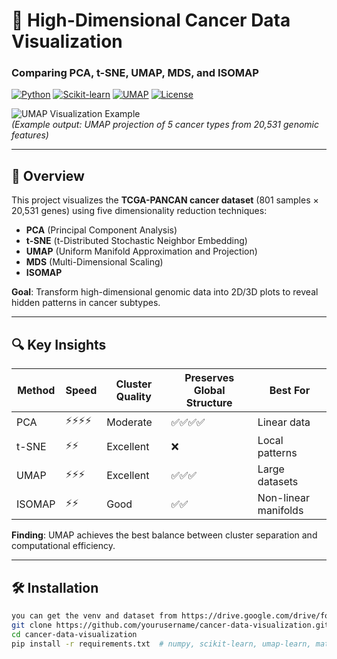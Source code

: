 # 🧬 High-Dimensional Cancer Data Visualization  
### Comparing PCA, t-SNE, UMAP, MDS, and ISOMAP  

[![Python](https://img.shields.io/badge/Python-3.8%2B-blue)](https://www.python.org/)
[![Scikit-learn](https://img.shields.io/badge/Scikit--learn-1.2+-orange)](https://scikit-learn.org/)
[![UMAP](https://img.shields.io/badge/UMAP-0.5-green)](https://umap-learn.readthedocs.io/)
[![License](https://img.shields.io/badge/License-MIT-purple)](LICENSE)

![UMAP Visualization Example](https://via.placeholder.com/800x400/EFEFEF/AAAAAA?text=UMAP+Clustering+of+TCGA-PANCAN+Data)  
*(Example output: UMAP projection of 5 cancer types from 20,531 genomic features)*

---

## 🚀 Overview  
This project visualizes the **TCGA-PANCAN cancer dataset** (801 samples × 20,531 genes) using five dimensionality reduction techniques:  
- **PCA** (Principal Component Analysis)  
- **t-SNE** (t-Distributed Stochastic Neighbor Embedding)  
- **UMAP** (Uniform Manifold Approximation and Projection)  
- **MDS** (Multi-Dimensional Scaling)  
- **ISOMAP**  

**Goal**: Transform high-dimensional genomic data into 2D/3D plots to reveal hidden patterns in cancer subtypes.

---

## 🔍 Key Insights  
| Method  | Speed  | Cluster Quality | Preserves Global Structure | Best For |
|---------|--------|------------------|----------------------------|----------|
| PCA     | ⚡⚡⚡⚡ | Moderate         | ✅✅✅✅                     | Linear data |
| t-SNE   | ⚡⚡     | Excellent        | ❌                         | Local patterns |
| UMAP    | ⚡⚡⚡   | Excellent        | ✅✅✅                      | Large datasets |
| ISOMAP  | ⚡⚡     | Good             | ✅✅                        | Non-linear manifolds |

**Finding**: UMAP achieves the best balance between cluster separation and computational efficiency.

---

## 🛠️ Installation  
```bash
you can get the venv and dataset from https://drive.google.com/drive/folders/1ldydSquez2a4gQPU088upA26uZWOkZez?usp=drive_link
git clone https://github.com/yourusername/cancer-data-visualization.git
cd cancer-data-visualization
pip install -r requirements.txt  # numpy, scikit-learn, umap-learn, matplotlib
